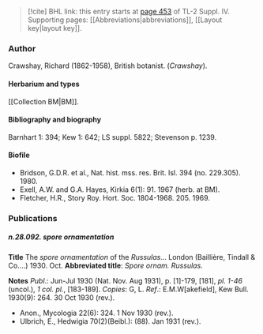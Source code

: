 > [!cite] BHL link: this entry starts at [page 453](https://www.biodiversitylibrary.org/item/103860#page/463/mode/1up) of TL-2 Suppl. IV.
> Supporting pages: [[Abbreviations|abbreviations]], [[Layout key|layout key]].

### Author

Crawshay, Richard (1862-1958), British botanist. (*Crawshay*).

#### Herbarium and types

[[Collection BM|BM]].

#### Bibliography and biography

Barnhart 1: 394; Kew 1: 642; LS suppl. 5822; Stevenson p. 1239.

#### Biofile

- Bridson, G.D.R. et al., Nat. hist. mss. res. Brit. Isl. 394 (no. 229.305). 1980.
- Exell, A.W. and G.A. Hayes, Kirkia 6(1): 91. 1967 (herb. at BM).
- Fletcher, H.R., Story Roy. Hort. Soc. 1804-1968. 205. 1969.

### Publications

##### n.28.092. spore ornamentation

**Title**
The *spore ornamentation* of the *Russulas*... London (Baillière, Tindall & Co....) 1930. Oct.
**Abbreviated title**: *Spore ornam. Russulas*.

**Notes**
*Publ*.: Jun-Jul 1930 (Nat. Nov. Aug 1931), p. \[1\]-179, \[181\], *pl. 1-46* (uncol.), *1 col. pl.*, \[183-189\]. *Copies*: G, L.
*Ref*.: E.M.W\[akefield\], Kew Bull. 1930(9): 264. 30 Oct 1930 (rev.).
- Anon., Mycologia 22(6): 324. 1 Nov 1930 (rev.).
- Ulbrich, E., Hedwigia 70(2)(Beibl.): (88). Jan 1931 (rev.).


